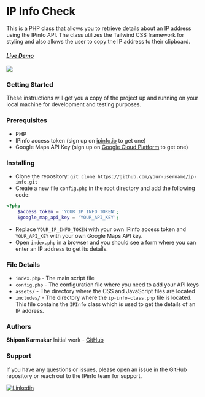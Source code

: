 # IP Info Check
This is a PHP class that allows you to retrieve details about an IP address using the IPinfo API. The class utilizes the Tailwind CSS framework for styling and also allows the user to copy the IP address to their clipboard.
#### [***Live Demo***](https://getip.univahost.com/)

![](https://res.cloudinary.com/ketney/image/upload/v1675016087/IP_Info_Check_PHP_Script_c8ryuf.png)

### Getting Started
These instructions will get you a copy of the project up and running on your local machine for development and testing purposes.

### Prerequisites
- PHP
- IPinfo access token (sign up on [ipinfo.io](https://ipinfo.io/) to get one)
- Google Maps API Key (sign up on [Google Cloud Platform](https://cloud.google.com/) to get one)

### Installing
- Clone the repository: `git clone https://github.com/your-username/ip-info.git`
- Create a new file `config.php` in the root directory and add the following code:

```php
<?php
    $access_token = 'YOUR_IP_INFO_TOKEN';
    $google_map_api_key = 'YOUR_API_KEY';
```
- Replace `YOUR_IP_INFO_TOKEN` with your own IPinfo access token and `YOUR_API_KEY` with your own Google Maps API key.
- Open `index.php` in a browser and you should see a form where you can enter an IP address to get its details.

### File Details
- `index.php` - The main script file
- `config.php` - The configuration file where you need to add your API keys
- `assets/` - The directory where the CSS and JavaScript files are located
- `includes/` - The directory where the `ip-info-class.php` file is located. This file contains the `IPInfo` class which is used to get the details of an IP address.

### Authors
**Shipon Karmakar** Initial work - [GitHub](https://github.com/shiponkarmakar)

### Support
If you have any questions or issues, please open an issue in the GitHub repository or reach out to the IPinfo team for support.

[![Linkedin](https://res.cloudinary.com/ketney/image/upload/v1675016901/Linkedin-Logo-2011-2019-140x35_pnmlys.png)](https://www.linkedin.com/in/shiponkarmakar/)
